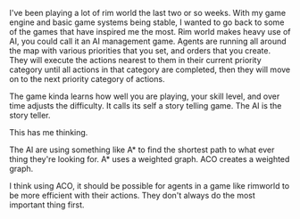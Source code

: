 I've been playing a lot of rim world the last two or so weeks. With my game engine and basic game systems being stable, I wanted to go back to some of the games that have inspired me the most. Rim world makes heavy use of AI, you could call it an AI management game. Agents are running all around the map with various priorities that you set, and orders that you create. They will execute the actions nearest to them in their current priority category until all actions in that category are completed, then they will move on to the next priority category of actions.

The game kinda learns how well you are playing, your skill level, and over time adjusts the difficulty. It calls its self a story telling game. The AI is the story teller.

This has me thinking.

The AI are using something like A* to find the shortest path to what ever thing they're looking for. A* uses  a weighted graph. ACO creates a weighted graph.

I think using ACO, it should be possible for agents in a game like rimworld to be more efficient with their actions. They don't always do the most important thing first.